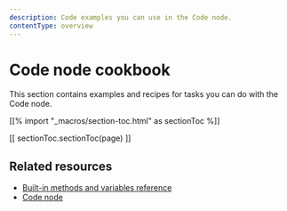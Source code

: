 ```yaml
---
description: Code examples you can use in the Code node.
contentType: overview
---
```


# Code node cookbook

This section contains examples and recipes for tasks you can do with the Code node.

[[% import "_macros/section-toc.html" as sectionToc %]]

[[ sectionToc.sectionToc(page) ]]

## Related resources

* [Built-in methods and variables reference](/code/builtin/overview/)
* [Code node](/code/code-node/)
